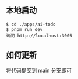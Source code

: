 ## 本地启动
```shell
$ cd ./apps/ai-todo
$ pnpm run dev
访问 http://localhost:3005
```


## 如何更新
将代码提交到 main 分支即可

